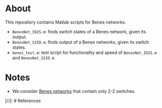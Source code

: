 # About
This repository contains Matlab scripts for Benes networks.
- `BenesNet_IO2S.m`: finds switch states of a Benes network, given its output.
- `BenesNet_S2IO.m`: finds output of a Benes networks, given its switch states.
- `benes_test.m`: test script for functionality and speed of `BenesNet_IO2S.m` and `BenesNet_S2IO.m`.

# Notes
- We consider [Benes networks][BN1] that contain only 2-2 switches.

[//]: # References

[BN1]: <https://eng.libretexts.org/Bookshelves/Computer_Science/Programming_and_Computation_Fundamentals/Mathematics_for_Computer_Science_(Lehman_Leighton_and_Meyer)/02%3A_Structures/10%3A_Communication_Networks/10.09%3A_Benes_Network>
